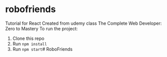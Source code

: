 # robofriends
Tutorial for React
Created from udemy class The Complete Web Developer: Zero to Mastery
To run the project:

1. Clone this repo
2. Run `npm install`
3. Run `npm start`# RoboFriends
